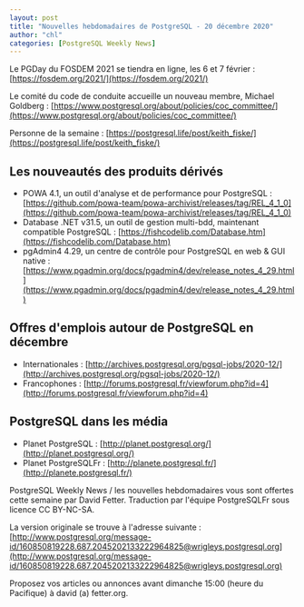 ```yaml
---
layout: post
title: "Nouvelles hebdomadaires de PostgreSQL - 20 décembre 2020"
author: "chl"
categories: [PostgreSQL Weekly News]
---
```


Le PGDay du FOSDEM 2021 se tiendra en ligne, les 6 et 7 février :
[https://fosdem.org/2021/](https://fosdem.org/2021/)

Le comité du code de conduite accueille un nouveau membre, Michael Goldberg :
[https://www.postgresql.org/about/policies/coc_committee/](https://www.postgresql.org/about/policies/coc_committee/)

Personne de la semaine : [https://postgresql.life/post/keith_fiske/](https://postgresql.life/post/keith_fiske/)

## Les nouveautés des produits dérivés

- POWA 4.1, un outil d'analyse et de performance pour PostgreSQL :
  [https://github.com/powa-team/powa-archivist/releases/tag/REL_4_1_0](https://github.com/powa-team/powa-archivist/releases/tag/REL_4_1_0)
- Database .NET v31.5, un outil de gestion multi-bdd, maintenant compatible PostgreSQL :
  [https://fishcodelib.com/Database.htm](https://fishcodelib.com/Database.htm)
- pgAdmin4 4.29, un centre de contrôle pour PostgreSQL en web & GUI native :
  [https://www.pgadmin.org/docs/pgadmin4/dev/release_notes_4_29.html](https://www.pgadmin.org/docs/pgadmin4/dev/release_notes_4_29.html)

<!--more-->

## Offres d'emplois autour de PostgreSQL en décembre

- Internationales : [http://archives.postgresql.org/pgsql-jobs/2020-12/](http://archives.postgresql.org/pgsql-jobs/2020-12/)
- Francophones : [http://forums.postgresql.fr/viewforum.php?id=4](http://forums.postgresql.fr/viewforum.php?id=4)

## PostgreSQL dans les média

- Planet PostgreSQL : [http://planet.postgresql.org/](http://planet.postgresql.org/)
- Planet PostgreSQLFr : [http://planete.postgresql.fr/](http://planete.postgresql.fr/)

PostgreSQL Weekly News / les nouvelles hebdomadaires vous sont offertes cette semaine par David Fetter. Traduction par l'équipe PostgreSQLFr sous licence CC BY-NC-SA.


La version originale se trouve à l'adresse suivante :
[http://www.postgresql.org/message-id/160850819228.687.2045202133222964825@wrigleys.postgresql.org](http://www.postgresql.org/message-id/160850819228.687.2045202133222964825@wrigleys.postgresql.org)

Proposez vos articles ou annonces avant dimanche 15:00 (heure du Pacifique) à david (a) fetter.org.

